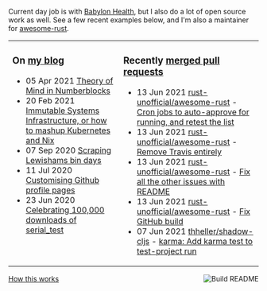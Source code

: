 Current day job is with [Babylon Health](https://github.com/babylonhealth), but I also do a lot of open source work as well. See a few recent examples below, and I'm also a maintainer for [awesome-rust](https://github.com/rust-unofficial/awesome-rust).

<table><tr><td valign="top">

### On [my blog](https://tevps.net/blog)
<!-- blog starts -->
* 05 Apr 2021 [Theory of Mind in Numberblocks](https://tevps.net/blog/2021/4/5/theory-mind-numberblocks/)
* 20 Feb 2021 [Immutable Systems Infrastructure, or how to mashup Kubernetes and Nix](https://tevps.net/blog/2021/2/20/immutable-systems-infrastructure-or-how-mashup-kub/)
* 07 Sep 2020 [Scraping Lewishams bin days](https://tevps.net/blog/2020/9/7/scraping-lewishams-bin-days/)
* 11 Jul 2020 [Customising Github profile pages](https://tevps.net/blog/2020/7/11/customising-github-profile-pages/)
* 23 Jun 2020 [Celebrating 100,000 downloads of serial_test](https://tevps.net/blog/2020/6/23/celebrating-100000-downloads-serial_test/)
<!-- blog ends -->

</td><td valign="top">

### Recently [merged pull requests](https://github.com/search?o=desc&q=is%3Apr+author%3Apalfrey+-user%3Apalfrey+is%3Amerged+is%3Apublic&s=created&type=Issues)

<!-- prs starts -->
* 13 Jun 2021 [rust-unofficial/awesome-rust](https://github.com/rust-unofficial/awesome-rust) - [Cron jobs to auto-approve for running, and retest the list](https://github.com/rust-unofficial/awesome-rust/pull/1098)
* 13 Jun 2021 [rust-unofficial/awesome-rust](https://github.com/rust-unofficial/awesome-rust) - [Remove Travis entirely](https://github.com/rust-unofficial/awesome-rust/pull/1099)
* 13 Jun 2021 [rust-unofficial/awesome-rust](https://github.com/rust-unofficial/awesome-rust) - [Fix all the other issues with README](https://github.com/rust-unofficial/awesome-rust/pull/1097)
* 13 Jun 2021 [rust-unofficial/awesome-rust](https://github.com/rust-unofficial/awesome-rust) - [Fix GitHub build](https://github.com/rust-unofficial/awesome-rust/pull/1080)
* 07 Jun 2021 [thheller/shadow-cljs](https://github.com/thheller/shadow-cljs) - [karma: Add karma test to test-project run](https://github.com/thheller/shadow-cljs/pull/815)
<!-- prs ends -->

</td></tr></table>

<a href="https://github.com/palfrey/palfrey/actions"><img src="https://github.com/palfrey/palfrey/workflows/Build%20README/badge.svg?branch=master" align="right" alt="Build README"></a> <a href="https://tevps.net/blog/2020/7/11/customising-github-profile-pages/">How this works</a>
